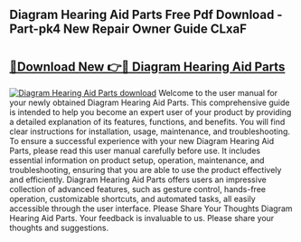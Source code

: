 ## Diagram Hearing Aid Parts Free Pdf Download - Part-pk4 New Repair Owner Guide CLxaF

# <h2><a href="http://dfmskx.blite.top/?on=Diagram+Hearing+Aid+Parts">🔗Download New 👉🔴 Diagram Hearing Aid Parts</a></h2>

[![Diagram Hearing Aid Parts download](https://i.imgur.com/lujVjoI.png)](http://dfmskx.blite.top/?on=Diagram+Hearing+Aid+Parts)
Welcome to the user manual for your newly obtained Diagram Hearing Aid Parts. This comprehensive guide is intended to help you become an expert user of your product by providing a detailed explanation of its features, functions, and benefits. You will find clear instructions for installation, usage, maintenance, and troubleshooting. To ensure a successful experience with your new Diagram Hearing Aid Parts, please read this user manual carefully before use. It includes essential information on product setup, operation, maintenance, and troubleshooting, ensuring that you are able to use the product effectively and efficiently. Diagram Hearing Aid Parts offers users an impressive collection of advanced features, such as gesture control, hands-free operation, customizable shortcuts, and automated tasks, all easily accessible through the user interface. Please Share Your Thoughts Diagram Hearing Aid Parts. Your feedback is invaluable to us. Please share your thoughts and suggestions.
